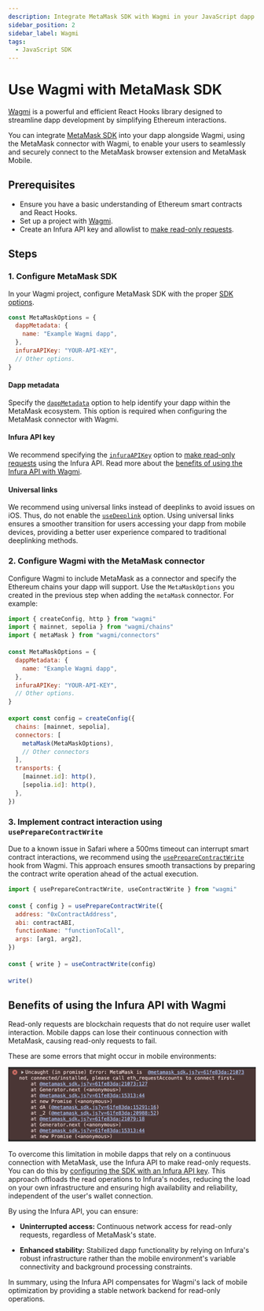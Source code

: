 ```yaml
---
description: Integrate MetaMask SDK with Wagmi in your JavaScript dapp.
sidebar_position: 2
sidebar_label: Wagmi
tags:
  - JavaScript SDK
---
```


# Use Wagmi with MetaMask SDK

[Wagmi](https://wagmi.sh/) is a powerful and efficient React Hooks library designed to streamline
dapp development by simplifying Ethereum interactions.

You can integrate [MetaMask SDK](../../../concepts/sdk/index.md) into your dapp alongside Wagmi,
using the MetaMask connector with Wagmi, to enable your users to seamlessly and securely connect to
the MetaMask browser extension and MetaMask Mobile.

## Prerequisites

- Ensure you have a basic understanding of Ethereum smart contracts and React Hooks.
- Set up a project with [Wagmi](https://wagmi.sh/react/getting-started).
- Create an Infura API key and allowlist to [make read-only requests](../javascript/make-read-only-requests.md).

## Steps

### 1. Configure MetaMask SDK

In your Wagmi project, configure MetaMask SDK with the proper [SDK options](../../../reference/sdk-js-options.md).

```javascript
const MetaMaskOptions = {
  dappMetadata: {
    name: "Example Wagmi dapp",
  },
  infuraAPIKey: "YOUR-API-KEY",
  // Other options.
}
```

#### Dapp metadata

Specify the [`dappMetadata`](../../../reference/sdk-js-options.md#dappmetadata) option to help
identify your dapp within the MetaMask ecosystem.
This option is required when configuring the MetaMask connector with Wagmi.

#### Infura API key

We recommend specifying the [`infuraAPIKey`](../../../reference/sdk-js-options.md#infuraapikey)
option to [make read-only requests](../javascript/make-read-only-requests.md) using the Infura API.
Read more about the [benefits of using the Infura API with Wagmi](#benefits-of-using-the-infura-api-with-wagmi).

#### Universal links

We recommend using universal links instead of deeplinks to avoid issues on iOS.
Thus, do not enable the [`useDeeplink`](../../../reference/sdk-js-options.md#usedeeplink) option.
Using universal links ensures a smoother transition for users accessing your dapp from mobile
devices, providing a better user experience compared to traditional deeplinking methods.

### 2. Configure Wagmi with the MetaMask connector

Configure Wagmi to include MetaMask as a connector and specify the Ethereum chains your dapp will support.
Use the `MetaMaskOptions` you created in the previous step when adding the `metaMask` connector.
For example:

```javascript
import { createConfig, http } from "wagmi"
import { mainnet, sepolia } from "wagmi/chains"
import { metaMask } from "wagmi/connectors"

const MetaMaskOptions = {
  dappMetadata: {
    name: "Example Wagmi dapp",
  },
  infuraAPIKey: "YOUR-API-KEY",
  // Other options.
}

export const config = createConfig({
  chains: [mainnet, sepolia],
  connectors: [
    metaMask(MetaMaskOptions),
    // Other connectors
  ],
  transports: {
    [mainnet.id]: http(),
    [sepolia.id]: http(),
  },
})
```

### 3. Implement contract interaction using `usePrepareContractWrite`

Due to a known issue in Safari where a 500ms timeout can interrupt smart contract interactions, we
recommend using the [`usePrepareContractWrite`](https://1.x.wagmi.sh/react/prepare-hooks/usePrepareContractWrite)
hook from Wagmi.
This approach ensures smooth transactions by preparing the contract write operation ahead of the
actual execution.

```javascript
import { usePrepareContractWrite, useContractWrite } from "wagmi"

const { config } = usePrepareContractWrite({
  address: "0xContractAddress",
  abi: contractABI,
  functionName: "functionToCall",
  args: [arg1, arg2],
})

const { write } = useContractWrite(config)

write()
```

## Benefits of using the Infura API with Wagmi

Read-only requests are blockchain requests that do not require user wallet interaction.
Mobile dapps can lose their continuous connection with MetaMask, causing read-only requests to fail.

These are some errors that might occur in mobile environments:

![Wagmi errors](../../../assets/wagmi-errors.png)

To overcome this limitation in mobile dapps that rely on a continuous connection with MetaMask,
use the Infura API to make read-only requests.
You can do this by [configuring the SDK with an Infura API key](#2-configure-the-sdk).
This approach offloads the read operations to Infura's nodes, reducing the load on your own
infrastructure and ensuring high availability and reliability, independent of the user's wallet connection.

By using the Infura API, you can ensure:

- **Uninterrupted access:** Continuous network access for read-only requests, regardless of MetaMask's state.

- **Enhanced stability:** Stabilized dapp functionality by relying on Infura's robust infrastructure
  rather than the mobile environment's variable connectivity and background processing constraints.

In summary, using the Infura API compensates for Wagmi's lack of mobile optimization by providing a
stable network backend for read-only operations.
